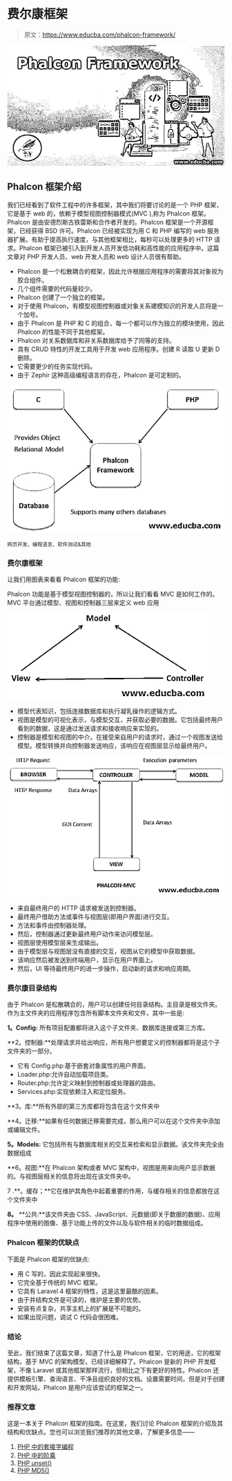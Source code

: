 # 费尔康框架

> 原文：<https://www.educba.com/phalcon-framework/>

![Phalcon Framework](img/73bc5ad43cf3761dacb1c9f840ad75d9.png)



## Phalcon 框架介绍

我们已经看到了软件工程中的许多框架，其中我们将要讨论的是一个 PHP 框架，它是基于 web 的，依赖于模型视图控制器模式(MVC ),称为 Phalcon 框架。Phalcon 是由安德烈斯古铁雷斯和合作者开发的。Phalcon 框架是一个开源框架，已经获得 BSD 许可。Phalcon 已经被实现为用 C 和 PHP 编写的 web 服务器扩展。有助于提高执行速度，与其他框架相比，每秒可以处理更多的 HTTP 请求。Phalcon 框架已被引入到开发人员开发低功耗和高性能的应用程序中。这篇文章对 PHP 开发人员、web 开发人员和 web 设计人员很有帮助。

*   Phalcon 是一个松散耦合的框架，因此允许根据应用程序的需要将其对象视为胶合组件。
*   几个组件需要的代码量较少。
*   Phalcon 创建了一个独立的框架。
*   对于使用 Phalcon，有模型视图控制器或对象关系建模知识的开发人员将是一个加号。
*   由于 Phalcon 是 PHP 和 C 的组合，每一个都可以作为独立的模块使用，因此 Phalcon 的性能不同于其他框架。
*   Phalcon 对关系数据库和非关系数据库给予了同等的支持。
*   具有 CRUD 特性的开发工具用于开发 web 应用程序。创建 R 读取 U 更新 D 删除。
*   它需要更少的任务实现代码。
*   由于 Zephir 这种高级编程语言的存在，Phalcon 是可定制的。

![Phalcon Framework ](img/00dcea1546f011d643e58fe66c79ae4c.png)



<small>网页开发、编程语言、软件测试&其他</small>

### 费尔康框架

让我们用图表来看看 Phalcon 框架的功能:

Phalcon 功能是基于模型视图控制器的，所以让我们看看 MVC 是如何工作的。MVC 平台通过模型、视图和控制器三层来定义 web 应用

![Phalcon Framework](img/8b352265f39f584087afe6e8da884dd0.png)



*   模型代表知识，包括连接数据库和执行凝乳操作的逻辑方式。
*   视图是模型的可视化表示，与模型交互，并获取必要的数据。它包括最终用户看到的数据，这是通过发送请求和接收响应来实现的。
*   控制器是模型和视图的中介。在接受来自用户的请求时，通过一个视图发送给模型。模型转换并向控制器发送响应，该响应在视图层显示给最终用户。

![Phalcon Framework ](img/87e23e388b791ef80f697a806f6c7eed.png)



*   来自最终用户的 HTTP 请求被发送到控制器。
*   最终用户借助方法或事件与视图层(即用户界面)进行交互。
*   方法和事件由控制器处理。
*   然后，控制器通过更新最终用户动作来访问模型层。
*   视图层使用模型层来生成输出。
*   由于模型层与视图层没有直接的交互，视图从它的模型中获取数据。
*   该响应然后被发送到终端用户，显示在用户界面上。
*   然后，UI 等待最终用户的进一步操作，启动新的请求和响应周期。

### 费尔康目录结构

由于 Phalcon 是松散耦合的，用户可以创建任何目录结构。主目录是根文件夹。作为主文件夹的应用程序包含所有脚本文件夹和文件，其中一些是:

**1。Config:** 所有项目配置都将进入这个子文件夹、数据库连接或第三方库。

**2。控制器:**处理请求并给出响应，所有用户想要定义的控制器都将是这个子文件夹的一部分。

*   它有 Config.php:基于嵌套对象属性的用户界面。
*   Loader.php:允许自动加载项目类。
*   Router.php:允许定义映射到控制器或处理器的路由。
*   Services.php:实现依赖注入和定位服务。

**3。库:**所有外部的第三方库都将包含在这个文件夹中

**4。迁移:**如果有任何数据迁移需要完成，那么用户可以在这个文件夹中添加或编辑文件。

**5。Models:** 它包括所有与数据库相关的交互来检索和显示数据。该文件夹完全由数据组成

**6。视图:**在 Phalcon 架构或者 MVC 架构中，视图是用来向用户显示数据的。与视图层相关的信息将出现在该文件夹中。

7 .**。缓存；**它在维护其角色中起着重要的作用，与缓存相关的信息都放在这个文件夹中

**8。** **公共:**该文件夹由 CSS、JavaScript、元数据(即关于数据的数据)、应用程序中使用的图像、基于功能上传的文件以及与软件相关的临时数据组成。

### Phalcon 框架的优缺点

下面是 Phalcon 框架的优缺点:

*   用 C 写的，因此实现起来很快。
*   它完全基于传统的 MVC 框架。
*   它具有 Laravel 4 框架的特性，这是这里最酷的因素。
*   由于井结构文件是可读的，维护是主要的优势。
*   安装有点复杂，共享主机上的扩展是不可能的。
*   如果出现问题，调试 C 代码会很困难。

### 结论

至此，我们结束了这篇文章，知道了什么是 Phalcon 框架，它的用途，它的框架结构，基于 MVC 的架构模型，已经详细解释了。Phalcon 是新的 PHP 开发框架，不像 Laravel 或其他框架那样流行，但相比之下有更好的特性。Phalcon 还提供模板引擎、查询语言、干净且组织良好的文档。设置需要时间，但是对于创建和开发网站，Phalcon 是用户应该尝试的框架之一。

### 推荐文章

这是一本关于 Phalcon 框架的指南。在这里，我们讨论 Phalcon 框架的介绍及其结构和优缺点。您也可以浏览我们推荐的其他文章，了解更多信息——

1.  [PHP 中的套接字编程](https://www.educba.com/socket-programming-in-php/)
2.  [PHP 中的阶乘](https://www.educba.com/factorial-in-php/)
3.  [PHP unset()](https://www.educba.com/php-unset/)
4.  [PHP MD5()](https://www.educba.com/php-md5/)





